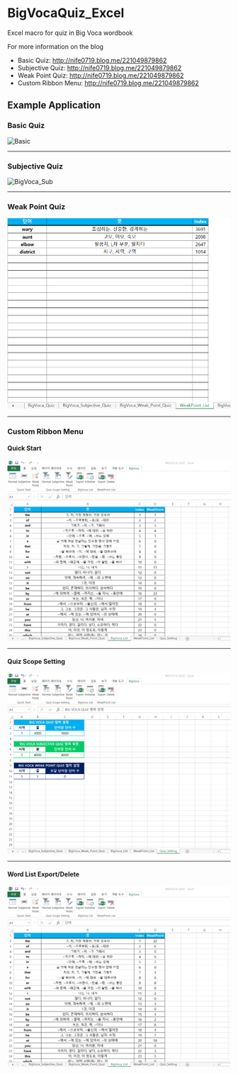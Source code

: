 # BigVocaQuiz_Excel
Excel macro for quiz in Big Voca wordbook

For more information on the blog
 - Basic Quiz: http://nife0719.blog.me/221049879862  
 - Subjective Quiz: http://nife0719.blog.me/221049879862 
 - Weak Point Quiz: http://nife0719.blog.me/221049879862 
 - Custom Ribbon Menu: http://nife0719.blog.me/221049879862 

## Example Application
### Basic Quiz
![Basic](BigVoca_Basic.gif=100X20)

--------
### Subjective Quiz
![BigVoca_Sub]

--------
### Weak Point Quiz
![BigVoca_Weak]

--------
### Custom Ribbon Menu
#### Quick Start
![BigVoca_Custom_Quick]

--------
#### Quiz Scope Setting
![BigVoca_Custom_Scope]

--------
#### Word List Export/Delete
![BigVoca_Custom_Export]

[BigVoca_Basic]: BigVoca_Basic.gif
[BigVoca_Sub]: BigVoca_Sub.gif=100X20
[BigVoca_Weak]: BigVoca_Weak.gif
[BigVoca_Custom_Quick]: BigVoca_Custom_Quick.gif
[BigVoca_Custom_Scope]: BigVoca_Custom_Scope.gif
[BigVoca_Custom_Export]: BigVoca_Custom_Export.gif
